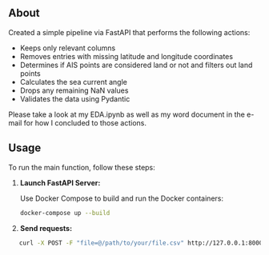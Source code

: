 
## About

Created a simple pipeline via FastAPI that performs the following actions:
  - Keeps only relevant columns
  - Removes entries with missing latitude and longitude coordinates
  - Determines if AIS points are considered land or not and filters out land points
  - Calculates the sea current angle
  - Drops any remaining NaN values
  - Validates the data using Pydantic

Please take a look at my EDA.ipynb as well as my word document in the e-mail for how I concluded to those actions.

## Usage

To run the main function, follow these steps:

1. **Launch FastAPI Server:**

   Use Docker Compose to build and run the Docker containers:

   ```bash
   docker-compose up --build

1. **Send requests:**
```bash
   curl -X POST -F "file=@/path/to/your/file.csv" http://127.0.0.1:8000/uploadfile/

